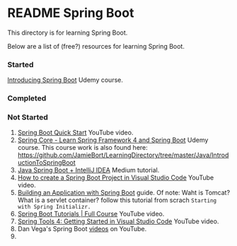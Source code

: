 # README Spring Boot

This directory is for learning Spring Boot.

Below are a list of (free?) resources for learning Spring Boot.

### Started
[Introducing Spring Boot](https://www.udemy.com/course/spring-boot-getting-started/learn/lecture/4538362#overview) Udemy course.

### Completed

### Not Started
1. [Spring Boot Quick Start](https://www.youtube.com/playlist?list=PLqq-6Pq4lTTbx8p2oCgcAQGQyqN8XeA1x) YouTube video.
2. [Spring Core - Learn Spring Framework 4 and Spring Boot](https://www.udemy.com/cart/subscribe/course/724502/) Udemy course. This course work is also found here: https://github.com/JamieBort/LearningDirectory/tree/master/Java/IntroductionToSpringBoot
3. [Java Spring Boot + IntelliJ IDEA](https://medium.com/danielpadua/java-spring-boot-intellij-idea-b919b0097a0) Medium tutorial.
4. [How to create a Spring Boot Project in Visual Studio Code](https://www.youtube.com/watch?v=5mpHejytgFE) YouTube video.
5. [Building an Application with Spring Boot](https://spring.io/guides/gs/spring-boot/) guide. Of note: Waht is Tomcat? What is a servlet container? follow this tutorial from scrach `Starting with Spring Initializr.`
6. [Spring Boot Tutorials | Full Course](https://www.youtube.com/watch?v=35EQXmHKZYs) YouTube video.
7. [Spring Tools 4: Getting Started in Visual Studio Code](https://www.youtube.com/watch?v=epDPEphSYSI) YouTube video.
8. Dan Vega's Spring Boot [videos](https://www.youtube.com/channel/UCc98QQw1D-y38wg6mO3w4MQ) on YouTube.
9. 